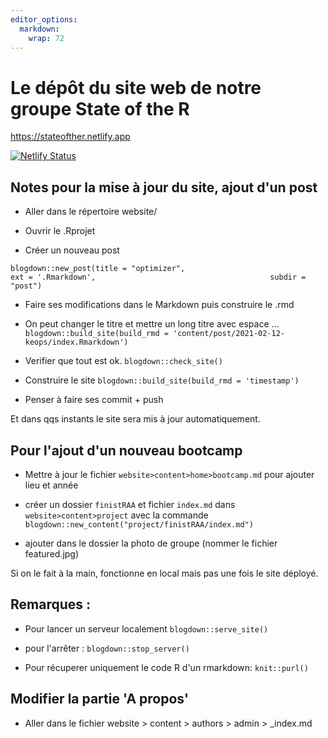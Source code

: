 ```yaml
---
editor_options: 
  markdown: 
    wrap: 72
---
```


# Le dépôt du site web de notre groupe State of the R

<https://stateofther.netlify.app>

[![Netlify
Status](https://api.netlify.com/api/v1/badges/72cec766-75ad-441d-979d-93283f8ed87f/deploy-status)](https://app.netlify.com/sites/stateofther/deploys)

## Notes pour la mise à jour du site, ajout d'un post

-   Aller dans le répertoire website/

-   Ouvrir le .Rprojet

-   Créer un nouveau post

`blogdown::new_post(title = "optimizer",                                        ext = '.Rmarkdown',                                       subdir = "post")`

-   Faire ses modifications dans le Markdown puis construire le .rmd

-   On peut changer le titre et mettre un long titre avec espace ...
    `blogdown::build_site(build_rmd = 'content/post/2021-02-12-keops/index.Rmarkdown')`

-   Verifier que tout est ok. `blogdown::check_site()`

-   Construire le site `blogdown::build_site(build_rmd = 'timestamp')`

-   Penser à faire ses commit + push

Et dans qqs instants le site sera mis à jour automatiquement.

## Pour l'ajout d'un nouveau bootcamp

- Mettre à jour le fichier `website>content>home>bootcamp.md`
pour ajouter lieu et année

- créer un dossier `finistRAA` et fichier `index.md` dans `website>content>project` avec la commande  `blogdown::new_content("project/finistRAA/index.md")`

- ajouter dans le dossier la photo de groupe (nommer le fichier featured.jpg)

Si on le fait à la main, fonctionne en local mais pas une fois le site déployé.

## Remarques :

-   Pour lancer un serveur localement `blogdown::serve_site()`

-   pour l'arrêter : `blogdown::stop_server()`

-   Pour récuperer uniquement le code R d'un rmarkdown: `knit::purl()`

## Modifier la partie 'A propos'

- Aller dans le fichier website > content > authors > admin > _index.md
